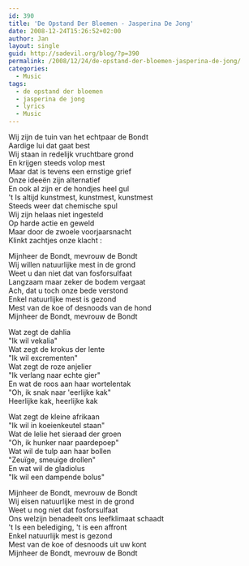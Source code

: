 ```yaml
---
id: 390
title: 'De Opstand Der Bloemen - Jasperina De Jong'
date: 2008-12-24T15:26:52+02:00
author: Jan
layout: single
guid: http://sadevil.org/blog/?p=390
permalink: /2008/12/24/de-opstand-der-bloemen-jasperina-de-jong/
categories:
  - Music
tags:
  - de opstand der bloemen
  - jasperina de jong
  - lyrics
  - Music
---
```

Wij zijn de tuin van het echtpaar de Bondt  
Aardige lui dat gaat best  
Wij staan in redelijk vruchtbare grond  
En krijgen steeds volop mest  
Maar dat is tevens een ernstige grief  
Onze ideeën zijn alternatief  
En ook al zijn er de hondjes heel gul  
't Is altijd kunstmest, kunstmest, kunstmest  
Steeds weer dat chemische spul  
Wij zijn helaas niet ingesteld  
Op harde actie en geweld  
Maar door de zwoele voorjaarsnacht  
Klinkt zachtjes onze klacht :

Mijnheer de Bondt, mevrouw de Bondt  
Wij willen natuurlijke mest in de grond  
Weet u dan niet dat van fosforsulfaat  
Langzaam maar zeker de bodem vergaat  
Ach, dat u toch onze bede verstond  
Enkel natuurlijke mest is gezond  
Mest van de koe of desnoods van de hond  
Mijnheer de Bondt, mevrouw de Bondt

Wat zegt de dahlia  
"Ik wil vekalia"  
Wat zegt de krokus der lente  
"Ik wil excrementen"  
Wat zegt de roze anjelier  
"Ik verlang naar echte gier"  
En wat de roos aan haar wortelentak  
"Oh, ik snak naar 'eerlijke kak"  
Heerlijke kak, heerlijke kak

Wat zegt de kleine afrikaan  
"Ik wil in koeienkeutel staan"  
Wat de lelie het sieraad der groen  
"Oh, ik hunker naar paardepoep"  
Wat wil de tulp aan haar bollen  
"Zeuïge, smeuige drollen"  
En wat wil de gladiolus  
"Ik wil een dampende bolus"

Mijnheer de Bondt, mevrouw de Bondt  
Wij eisen natuurlijke mest in de grond  
Weet u nog niet dat fosforsulfaat  
Ons welzijn benadeelt ons leefklimaat schaadt  
't Is een belediging, 't is een affront  
Enkel natuurlijk mest is gezond  
Mest van de koe of desnoods uit uw kont  
Mijnheer de Bondt, mevrouw de Bondt